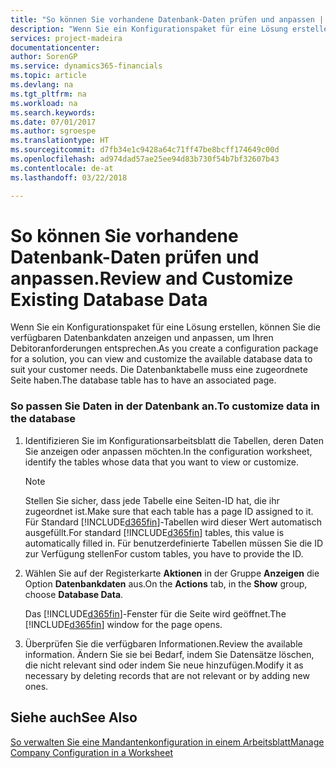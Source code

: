 ```yaml
---
title: "So können Sie vorhandene Datenbank-Daten prüfen und anpassen | Microsoft Docs"
description: "Wenn Sie ein Konfigurationspaket für eine Lösung erstellen, können Sie die verfügbaren Datenbankdaten anzeigen und anpassen, um Ihren Debitoranforderungen entsprechen. Die Datenbanktabelle muss eine zugeordnete Seite haben."
services: project-madeira
documentationcenter: 
author: SorenGP
ms.service: dynamics365-financials
ms.topic: article
ms.devlang: na
ms.tgt_pltfrm: na
ms.workload: na
ms.search.keywords: 
ms.date: 07/01/2017
ms.author: sgroespe
ms.translationtype: HT
ms.sourcegitcommit: d7fb34e1c9428a64c71ff47be8bcff174649c00d
ms.openlocfilehash: ad974dad57ae25ee94d83b730f54b7bf32607b43
ms.contentlocale: de-at
ms.lasthandoff: 03/22/2018

---
```

# <a name="review-and-customize-existing-database-data"></a><span data-ttu-id="84fda-104">So können Sie vorhandene Datenbank-Daten prüfen und anpassen.</span><span class="sxs-lookup"><span data-stu-id="84fda-104">Review and Customize Existing Database Data</span></span>
<span data-ttu-id="84fda-105">Wenn Sie ein Konfigurationspaket für eine Lösung erstellen, können Sie die verfügbaren Datenbankdaten anzeigen und anpassen, um Ihren Debitoranforderungen entsprechen.</span><span class="sxs-lookup"><span data-stu-id="84fda-105">As you create a configuration package for a solution, you can view and customize the available database data to suit your customer needs.</span></span> <span data-ttu-id="84fda-106">Die Datenbanktabelle muss eine zugeordnete Seite haben.</span><span class="sxs-lookup"><span data-stu-id="84fda-106">The database table has to have an associated page.</span></span>  

### <a name="to-customize-data-in-the-database"></a><span data-ttu-id="84fda-107">So passen Sie Daten in der Datenbank an.</span><span class="sxs-lookup"><span data-stu-id="84fda-107">To customize data in the database</span></span>  

1.  <span data-ttu-id="84fda-108">Identifizieren Sie im Konfigurationsarbeitsblatt die Tabellen, deren Daten Sie anzeigen oder anpassen möchten.</span><span class="sxs-lookup"><span data-stu-id="84fda-108">In the configuration worksheet, identify the tables whose data that you want to view or customize.</span></span>  

    > [!NOTE]  
    >  <span data-ttu-id="84fda-109">Stellen Sie sicher, dass jede Tabelle eine Seiten-ID hat, die ihr zugeordnet ist.</span><span class="sxs-lookup"><span data-stu-id="84fda-109">Make sure that each table has a page ID assigned to it.</span></span> <span data-ttu-id="84fda-110">Für Standard [!INCLUDE[d365fin](includes/d365fin_md.md)]-Tabellen wird dieser Wert automatisch ausgefüllt.</span><span class="sxs-lookup"><span data-stu-id="84fda-110">For standard [!INCLUDE[d365fin](includes/d365fin_md.md)] tables, this value is automatically filled in.</span></span> <span data-ttu-id="84fda-111">Für benutzerdefinierte Tabellen müssen Sie die ID zur Verfügung stellen</span><span class="sxs-lookup"><span data-stu-id="84fda-111">For custom tables, you have to provide the ID.</span></span>  

2.  <span data-ttu-id="84fda-112">Wählen Sie auf der Registerkarte **Aktionen** in der Gruppe **Anzeigen** die Option **Datenbankdaten** aus.</span><span class="sxs-lookup"><span data-stu-id="84fda-112">On the **Actions** tab, in the **Show** group, choose **Database Data**.</span></span>  

     <span data-ttu-id="84fda-113">Das [!INCLUDE[d365fin](includes/d365fin_md.md)]-Fenster für die Seite wird geöffnet.</span><span class="sxs-lookup"><span data-stu-id="84fda-113">The [!INCLUDE[d365fin](includes/d365fin_md.md)] window for the page opens.</span></span>  

3.  <span data-ttu-id="84fda-114">Überprüfen Sie die verfügbaren Informationen.</span><span class="sxs-lookup"><span data-stu-id="84fda-114">Review the available information.</span></span> <span data-ttu-id="84fda-115">Ändern Sie sie bei Bedarf, indem Sie Datensätze löschen, die nicht relevant sind oder indem Sie neue hinzufügen.</span><span class="sxs-lookup"><span data-stu-id="84fda-115">Modify it as necessary by deleting records that are not relevant or by adding new ones.</span></span>  

## <a name="see-also"></a><span data-ttu-id="84fda-116">Siehe auch</span><span class="sxs-lookup"><span data-stu-id="84fda-116">See Also</span></span>  
 [<span data-ttu-id="84fda-117">So verwalten Sie eine Mandantenkonfiguration in einem Arbeitsblatt</span><span class="sxs-lookup"><span data-stu-id="84fda-117">Manage Company Configuration in a Worksheet</span></span>](admin-how-to-manage-company-configuration-in-a-worksheet.md)

